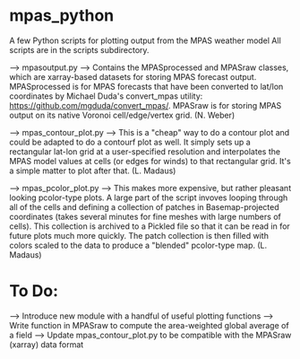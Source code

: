 mpas_python
===========

A few Python scripts for plotting output from the MPAS weather model
All scripts are in the scripts subdirectory.

--> mpasoutput.py --> Contains the MPASprocessed and MPASraw classes, which are xarray-based datasets for storing MPAS forecast output. MPASprocessed is for MPAS forecasts that have been converted to lat/lon coordinates by Michael Duda's convert_mpas utility: https://github.com/mgduda/convert_mpas/. MPASraw is for storing MPAS output on its native Voronoi cell/edge/vertex grid. (N. Weber)

--> mpas_contour_plot.py --> This is a "cheap" way to do a contour plot and could be adapted to do a contourf plot as well.  It simply sets up a rectangular lat-lon grid at a user-specified resolution and interpolates the MPAS model values at cells (or edges for winds) to that rectangular grid. It's a simple matter to plot after that. (L. Madaus)

--> mpas_pcolor_plot.py --> This makes more expensive, but rather pleasant looking pcolor-type plots.  A large part of the script invoves looping through all of the cells and defining a collection of patches in Basemap-projected coordinates (takes several minutes for fine meshes with large numbers of cells).  This collection is archived to a Pickled file so that it can be read in for future plots much more quickly.  The patch collection is then filled with colors scaled to the data to produce a "blended" pcolor-type map. (L. Madaus)

To Do:
==========
--> Introduce new module with a handful of useful plotting functions
--> Write function in MPASraw to compute the area-weighted global average of a field
--> Update mpas_contour_plot.py to be compatible with the MPASraw (xarray) data format
